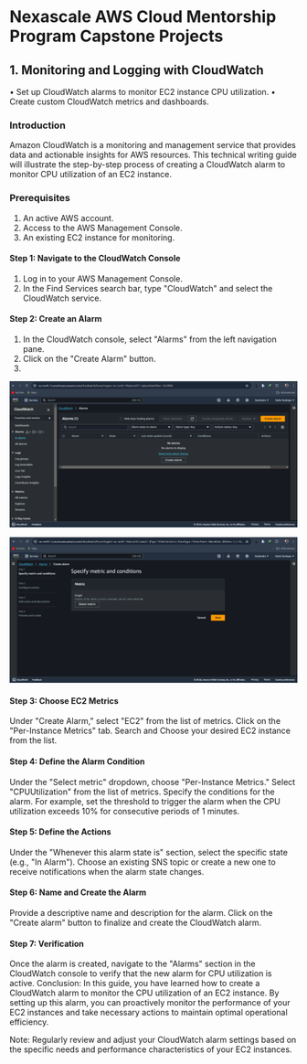 # Nexascale AWS Cloud Mentorship Program Capstone Projects

## 1. Monitoring and Logging with CloudWatch

   • Set up CloudWatch alarms to monitor EC2 instance CPU utilization.
   • Create custom CloudWatch metrics and dashboards.

### Introduction

Amazon CloudWatch is a monitoring and management service that provides data and actionable insights for AWS resources. This technical writing guide will illustrate the step-by-step process of creating a CloudWatch alarm to monitor CPU utilization of an EC2 instance.

### Prerequisites

1. An active AWS account.
2. Access to the AWS Management Console.
3. An existing EC2 instance for monitoring.

#### Step 1: Navigate to the CloudWatch Console

1. Log in to your AWS Management Console.
2. In the Find Services search bar, type "CloudWatch" and select the CloudWatch service.

#### Step 2: Create an Alarm

1. In the CloudWatch console, select "Alarms" from the left navigation pane.
2. Click on the "Create Alarm" button.
3. 

![My Image](./images/Screenshot%202024-07-06%20135255.png)

![My Image](./images/Screenshot%202024-07-06%20135318.png)

#### Step 3: Choose EC2 Metrics

Under "Create Alarm," select "EC2" from the list of metrics.
Click on the "Per-Instance Metrics" tab.
Search and Choose your desired EC2 instance from the list.



#### Step 4: Define the Alarm Condition

Under the "Select metric" dropdown, choose "Per-Instance Metrics."
Select "CPUUtilization" from the list of metrics.
Specify the conditions for the alarm. For example, set the threshold to trigger the alarm when the CPU utilization exceeds 10% for  consecutive periods of 1 minutes.

#### Step 5: Define the Actions

Under the "Whenever this alarm state is" section, select the specific state (e.g., "In Alarm").
Choose an existing SNS topic or create a new one to receive notifications when the alarm state changes.

#### Step 6: Name and Create the Alarm

Provide a descriptive name and description for the alarm.
Click on the "Create alarm" button to finalize and create the CloudWatch alarm.

#### Step 7: Verification

Once the alarm is created, navigate to the "Alarms" section in the CloudWatch console to verify that the new alarm for CPU utilization is active.
Conclusion:
In this guide, you have learned how to create a CloudWatch alarm to monitor the CPU utilization of an EC2 instance. By setting up this alarm, you can proactively monitor the performance of your EC2 instances and take necessary actions to maintain optimal operational efficiency.

Note: Regularly review and adjust your CloudWatch alarm settings based on the specific needs and performance characteristics of your EC2 instances.
